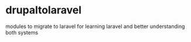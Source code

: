 # drupaltolaravel
modules to migrate to laravel for learning laravel and better understanding both systems
